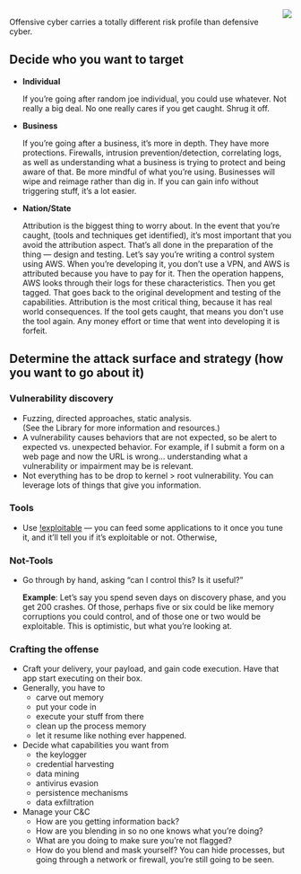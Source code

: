 <img align="right" src="https://github.com/braingu/tadpole/blob/master/images/TLP/TLPAmber.png">

Offensive cyber carries a totally different risk profile than defensive cyber.


## Decide who you want to target



*   **Individual**

    If you’re going after random joe individual, you could use whatever. Not really a big deal. No one really cares if you get caught. Shrug it off.

*   **Business**

    If you’re going after a business, it’s more in depth. They have more protections. Firewalls, intrusion prevention/detection, correlating logs, as well as understanding what a business is trying to protect and being aware of that. Be more mindful of what you’re using. Businesses will wipe and reimage rather than dig in. If you can gain info without triggering stuff, it’s a lot easier.

*   **Nation/State**

    Attribution is the biggest thing to worry about. In the event that you’re caught, (tools and techniques get identified), it’s most important that you avoid the attribution aspect. That’s all done in the preparation of the thing — design and testing. Let’s say you’re writing a control system using AWS. When you’re developing it, you don’t use a VPN, and AWS is attributed because you have to pay for it. Then the operation happens, AWS looks through their logs for these characteristics. Then you get tagged. That goes back to the original development and testing of the capabilities. Attribution is the most critical thing, because it has real world consequences. If the tool gets caught, that means you don't use the tool again. Any money effort or time that went into developing it is forfeit.



## Determine the attack surface and strategy (how you want to go about it)


### Vulnerability discovery



*   Fuzzing, directed approaches, static analysis.  \
(See the Library for more information and resources.)
*   A vulnerability causes behaviors that are not expected, so be alert to expected vs. unexpected behavior. For example, if I submit a form on a web page and now the URL is wrong… understanding what a vulnerability or impairment may be is relevant.
*   Not everything has to be drop to kernel > root vulnerability. You can leverage lots of things that give you information.


### Tools



*   Use [!exploitable](https://archive.codeplex.com/?p=msecdbg) — you can feed some applications to it once you tune it, and it’ll tell you if it’s exploitable or not. Otherwise,


### Not-Tools



*   Go through by hand, asking “can I control this? Is it useful?”

    **Example**: Let’s say you spend seven days on discovery phase, and you get 200 crashes. Of those, perhaps five or six could be like memory corruptions you could control, and of those one or two would be exploitable. This is optimistic, but what you’re looking at.



### Crafting the offense



*   Craft your delivery, your payload, and gain code execution. Have that app start executing on their box.
*   Generally, you have to
    *   carve out memory
    *   put your code in
    *   execute your stuff from there
    *   clean up the process memory
    *   let it resume like nothing ever happened.
*   Decide what capabilities you want from
    *   the keylogger
    *   credential harvesting
    *   data mining
    *   antivirus evasion
    *   persistence mechanisms
    *   data exfiltration
*   Manage your C&C
    *   How are you getting information back?
    *   How are you blending in so no one knows what you’re doing?
    *   What are you doing to make sure you’re not flagged?
    *   How do you blend and mask yourself? You can hide processes, but going through a network or firewall, you’re still going to be seen.
